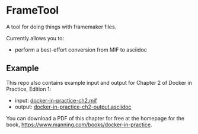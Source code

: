 FrameTool
=========

A tool for doing things with framemaker files.

Currently allows you to:

 - perform a best-effort conversion from MIF to asciidoc

Example
-------

This repo also contains example input and output for Chapter 2 of Docker in
Practice, Edition 1:

 - input: [docker-in-practice-ch2.mif](docker-in-practice-ch2.mif)
 - output: [docker-in-practice-ch2-output.asciidoc](docker-in-practice-ch2-output.asciidoc)

You can download a PDF of this chapter for free at
the homepage for the book, https://www.manning.com/books/docker-in-practice.

